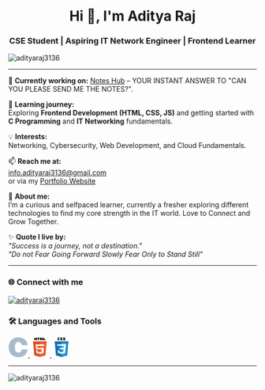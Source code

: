 <h1 align="center">Hi 👋, I'm Aditya Raj</h1>
<h3 align="center">CSE Student | Aspiring IT Network Engineer | Frontend Learner</h3>

<p align="left">
  <img src="https://komarev.com/ghpvc/?username=adityaraj3136&label=Profile%20views&color=0e75b6&style=flat" alt="adityaraj3136" />
</p>

---

🔭 **Currently working on:** [Notes Hub](https://adityaraj3136.github.io) – YOUR INSTANT ANSWER TO
"CAN YOU PLEASE SEND ME THE NOTES?".

🌱 **Learning journey:**  
Exploring **Frontend Development (HTML, CSS, JS)** and getting started with **C Programming** and **IT Networking** fundamentals.

💡 **Interests:**  
Networking, Cybersecurity, Web Development, and Cloud Fundamentals.

📫 **Reach me at:**  
info.adityaraj3136@gmail.com  
or via my [Portfolio Website](https://adityaraj3136.github.io/adityatechlab/)

📄 **About me:**  
I’m a curious and selfpaced learner, currently a fresher exploring different technologies to find my core strength in the IT world.
Love to Connect and Grow Together.

✨ **Quote I live by:**  
_"Success is a journey, not a destination."_  
_"Do not Fear Going Forward Slowly Fear Only to Stand Still"_

---

<h3 align="left">🌐 Connect with me</h3>
<p align="left">
  <a href="https://linkedin.com/in/adityaraj3136" target="_blank">
    <img align="center" src="https://raw.githubusercontent.com/rahuldkjain/github-profile-readme-generator/master/src/images/icons/Social/linked-in-alt.svg" alt="adityaraj3136" height="30" width="40" />
  </a>
</p>

<h3 align="left">🛠️ Languages and Tools</h3>
<p align="left">
  <a href="https://www.cprogramming.com/" target="_blank" rel="noreferrer">
    <img src="https://raw.githubusercontent.com/devicons/devicon/master/icons/c/c-original.svg" alt="c" width="40" height="40"/>
  </a>
  <a href="https://www.w3schools.com/html/" target="_blank" rel="noreferrer">
    <img src="https://raw.githubusercontent.com/devicons/devicon/master/icons/html5/html5-original-wordmark.svg" alt="html5" width="40" height="40"/>
  </a>
  <a href="https://www.w3schools.com/css/" target="_blank" rel="noreferrer">
    <img src="https://raw.githubusercontent.com/devicons/devicon/master/icons/css3/css3-original-wordmark.svg" alt="css3" width="40" height="40"/>
  </a>
</p>

---

<p>
  <img align="center" src="https://github-readme-stats.vercel.app/api?username=adityaraj3136&show_icons=true&theme=default&locale=en" alt="adityaraj3136" />
</p>
